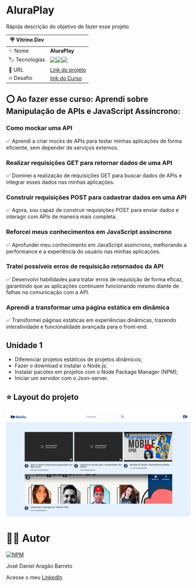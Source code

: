 # AluraPlay

Rápida descrição do objetivo de fazer esse projeto


| :placard: Vitrine.Dev |     |
| -------------  | --- |
| :sparkles: Nome        | **AluraPlay**
| :label: Tecnologias | <img src="https://img.shields.io/badge/HTML5-E34F26?style=for-the-badge&logo=html5&logoColor=white"><img src="https://img.shields.io/badge/CSS3-1572B6?style=for-the-badge&logo=css3&logoColor=white"><img src="https://img.shields.io/badge/JavaScript-F7DF1E?style=for-the-badge&logo=javascript&logoColor=black">
| :rocket: URL         | [Link do projeto]()
| :fire: Desafio     | [link do Curso](https://cursos.alura.com.br/course/javascript-criando-requisicoes)

## :o: Ao fazer esse curso: Aprendi sobre Manipulação de APIs e JavaScript Assíncrono:

### Como mockar uma API
:white_check_mark: Aprendi a criar mocks de APIs para testar minhas aplicações de forma eficiente, sem depender de serviços externos.

### Realizar requisições GET para retornar dados de uma API
:white_check_mark: Dominei a realização de requisições GET para buscar dados de APIs e integrar esses dados nas minhas aplicações.

### Construir requisições POST para cadastrar dados em uma API
:white_check_mark: Agora, sou capaz de construir requisições POST para enviar dados e interagir com APIs de maneira mais completa.

### Reforcei meus conhecimentos em JavaScript assíncrono
:white_check_mark: Aprofundei meu conhecimento em JavaScript assíncrono, melhorando a performance e a experiência do usuário nas minhas aplicações.

### Tratei possíveis erros de requisição retornados da API
:white_check_mark: Desenvolvi habilidades para tratar erros de requisição de forma eficaz, garantindo que as aplicações continuem funcionando mesmo diante de falhas na comunicação com a API.

### Aprendi a transformar uma página estática em dinâmica
:white_check_mark: Transformei páginas estáticas em experiências dinâmicas, trazendo interatividade e funcionalidade avançada para o front-end.

## Unidade 1

- Diferenciar projetos estáticos de projetos dinâmicos;
- Fazer o download e instalar o Node.js;
- Instalar pacotes em projetos com o Node Package Manager (NPM);
- Iniciar um servidor com o Json-server.


## ⭐ Layout do projeto
![Layout](https://github.com/DanielBarret0/JavaScript-criando-requisisoes/blob/Unidade-1/prints/Unidade-1/print-unidade-1.png#vitrinedev)


# 🙋‍♂️ Autor

[![NPM](https://img.shields.io/npm/l/react)](https://github.com/DanielBarret0/codeChella/blob/main/LICENSE.md)

José Daniel Aragão Barreto

Acesse o meu [LinkedIn](https://www.linkedin.com/in/daniel-barreto-1b763216a/)
